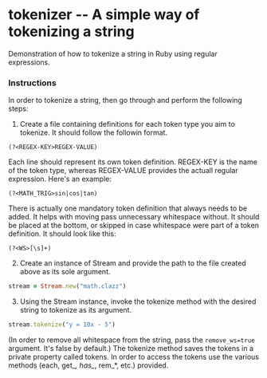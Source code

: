 # tokenizer -- A simple way of tokenizing a string

Demonstration of how to tokenize a string in Ruby using regular expressions.

### Instructions
In order to tokenize a string, then go through and perform the following steps:
1. Create a file containing definitions for each token type you aim to tokenize. It should follow the followin format.
```
(?<REGEX-KEY>REGEX-VALUE)
```
Each line should represent its own token definition. REGEX-KEY is the name of the token type, whereas REGEX-VALUE provides the actuall regular expression. Here's an example:
```
(?<MATH_TRIG>sin|cos|tan)
```
There is actually one mandatory token definition that always needs to be added. It helps with moving pass unnecessary whitespace without. It should be placed at the bottom, or skipped in case whitespace were part of a token definition. It should look like this:
```
(?<WS>[\s]+)
```
2. Create an instance of Stream and provide the path to the file created above as its sole argument.
```ruby
stream = Stream.new("math.clazz")
```

3. Using the Stream instance, invoke the tokenize method with the desired string to tokenize as its argument. 
```ruby
stream.tokenize("y = 10x - 5")
```
(In order to remove all whitespace from the string, pass the `remove_ws=true` argument. It's false by default.) The tokenize method saves the tokens in a private property called tokens. In order to access the tokens use the various methods (each, get_*, has_*, rem_*, etc.) provided.
